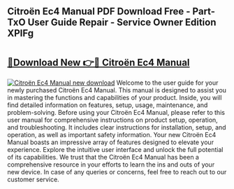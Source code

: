 ## Citroën Ec4 Manual PDF Download Free - Part-TxO User Guide Repair - Service Owner Edition XPIFg

# <h2><a href="http://cf14335.oget.top/?id=Citro%c3%abn+Ec4+Manual">🔗Download New 👉🔴 Citroën Ec4 Manual</a></h2>

[![Citroën Ec4 Manual new download](https://i.imgur.com/5g1atiW.png)](http://cf14335.oget.top/?id=Citro%c3%abn+Ec4+Manual)
Welcome to the user guide for your newly purchased Citroën Ec4 Manual. This manual is designed to assist you in mastering the functions and capabilities of your product. Inside, you will find detailed information on features, setup, usage, maintenance, and problem-solving. Before using your Citroën Ec4 Manual, please refer to this user manual for comprehensive instructions on product setup, operation, and troubleshooting. It includes clear instructions for installation, setup, and operation, as well as important safety information. Your new Citroën Ec4 Manual boasts an impressive array of features designed to elevate your experience. Explore the intuitive user interface and unlock the full potential of its capabilities. We trust that the Citroën Ec4 Manual has been a comprehensive resource in your efforts to learn the ins and outs of your new device. In case of any queries or concerns, feel free to reach out to our customer service.
